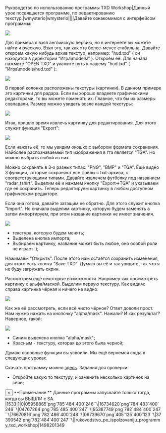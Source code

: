 Руководство по использованию программы TXD Workshop|Данный урок посвящается программе, по редактированию текстур.|wmysterio|wmysterio||||Давайте ознакомимся с интерфейсом программы:

<!--IMG1--><img src="https://github.com/wmysterio/scm-scripting-lessons/raw/resources/_pu/0/05958865.png" /><!--IMG1-->

Для примера я взял английскую версию, но в интернете вы можете найти и русскую. Взял эту, так как эта более-менее стабильна. Давайте откроем какую нибудь архив текстур, например: "hud.txd" ( он находится в директории "Игра&#92;models&#92;" ). Откроем её. Для начала нажмите "OPEN TXD" и укажите путь к нашему "hud.txd" ( "Игра&#92;models&#92;hud.txd" ):

<!--IMG2--><img src="https://github.com/wmysterio/scm-scripting-lessons/raw/resources/_pu/0/16734620.png" /><!--IMG2-->

В первой колонке расположены текстуры (картинки). В данном примере это картинки для радара. Если вы хорошо владеете графическими редакторами, то вы можете поменять их. Главное, что бы их размеры совпадали. Размер можно увидеть возле каждой текстуры:

<!--IMG3--><img src="https://github.com/wmysterio/scm-scripting-lessons/raw/resources/_pu/0/04767264.png" /><!--IMG3-->

Итак, пришло время извлечь картинку для редактирования. Для этого служит функция "Export":

<!--IMG4--><img src="https://github.com/wmysterio/scm-scripting-lessons/raw/resources/_pu/0/95387749.png" /><!--IMG4-->

Если нажать её, то мы увидим окошко с выбором формата сохранения. Найболее распознаваемый тип изображения в гта является "TGA". Но можно выбрать любой из них.

Можно сохранять в 3-х разных типах: "PNG", "BMP" и "TGA". Ещё видно 3 функции, которые сохраняют все файлы с txd-архива, с соответствующими типами. Давайте извлечем футболку под названием "radar_tshirt". Выделим её и нажмем кнопку "Export->TGA" и указываем где её сохранить. Теперь редактируем картинку в любом доступном графическом редакторе.

Если она готова, давайте затащим её обратно. Для этого служит кнопка "Import". Но сначала выделим картинку, которую будем заменять а затем импортируем, при этом название картинки не имеет значения.

<!--IMG5--><img src="https://github.com/wmysterio/scm-scripting-lessons/raw/resources/_pu/0/76670816.png" /><!--IMG5-->


- текстура, которую будем менять;
- Выделена кнопка импорта;
- Выбираем картинку, название может быть любое, оно особой роли не играет :);


Нажимаем "Открыть". После этого нам остаётся сохранить изменения, для этого есть кнопка "Save TXD". Думаю вы её и так увидите, так что я не буду загружать скрин.

Рассмотрим ещё некоторые возможности. Например как просмотреть картинку с альфа/маской. Выделим первую текстуру. Как видим: справа картинка чёрная и ничего не видно:

<!--IMG6--><img src="https://github.com/wmysterio/scm-scripting-lessons/raw/resources/_pu/0/06739670.png" /><!--IMG6-->

Как же её рассмотреть, если всё чисто чёрное? Ответ доволи прост. Нам нужно нажать на кнопочку "alpha/mask". Нажали? И как результат? Наверное, такой:

<!--IMG7--><img src="https://github.com/wmysterio/scm-scripting-lessons/raw/resources/_pu/0/37390542.png" /><!--IMG7-->


- Синим выделена кнопка "alpha/mask";
- Красным - текстуру, которая до этого была черной;


Думаю основные функции вы усвоили. Мы ещё вернемся сюда в следующих уроках.

Скачать программу можно <a href="/load/gta_sa/programmy/txd_workshop/69-1-0-41">здесь</a>. Задания для проверки:


- Откройте какую то текстуру, и замените несколько картинок на свои;


<div class="alert alert-warning alert-dismissible" role="alert">
 <button type="button" class="close" data-dismiss="alert" aria-label="Close"><span aria-hidden="true">&times;</span></button>
**Примечание:** Данные программы запускайте только тогда, когда вы ВЫШЛИ с SA.
</div>|1533|1|0|05958865`png`785`484`400`246``\|16734620`png`784`483`400`246``\|04767264`png`785`485`400`247``\|95387749`png`782`484`400`247``\|76670816`png`782`486`400`248``\|06739670`png`405`125`400`123``\|37390542`png`782`484`400`247``\||rukovodstvo_po_ispolzovaniju_programmy_txd_workshop|1498201349